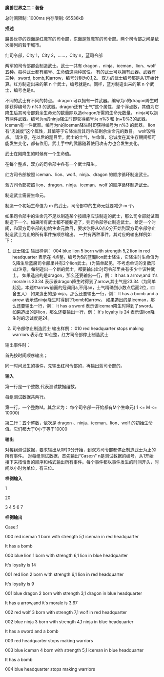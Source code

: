 **魔兽世界之二：装备**

总时间限制: 1000ms  内存限制: 65536kB

**描述**

魔兽世界的西面是红魔军的司令部，东面是蓝魔军的司令部。两个司令部之间是依次排列的若干城市。

红司令部，City 1，City 2，……，City n，蓝司令部

两军的司令部都会制造武士。武士一共有 dragon 、ninja、iceman、lion、wolf 五种。每种武士都有编号、生命值这两种属性。
有的武士可以拥有武器。武器有三种，sword, bomb,和arrow，编号分别为0,1,2。
双方的武士编号都是从1开始计算。红方制造出来的第 n 个武士，编号就是n。同样，蓝方制造出来的第 n 个武士，编号也是n。

不同的武士有不同的特点。
dragon 可以拥有一件武器。编号为n的dragon降生时即获得编号为 n%3 的武器。dragon还有“士气”这个属性，是个浮点数，其值为它降生后其司令部剩余生命元的数量除以造dragon所需的生命元数量。
ninja可以拥有两件武器。编号为n的ninja降生时即获得编号为 n%3 和 (n+1)%3的武器。
iceman有一件武器。编号为n的iceman降生时即获得编号为 n%3 的武器。
lion 有“忠诚度”这个属性，其值等于它降生后其司令部剩余生命元的数目。
wolf没特点。
请注意，在以后的题目里，武士的士气，生命值，忠诚度在其生存期间都可能发生变化，都有作用，武士手中的武器随着使用攻击力也会发生变化。

武士在刚降生的时候有一个生命值。

在每个整点，双方的司令部中各有一个武士降生。

红方司令部按照 iceman、lion、wolf、ninja、dragon 的顺序循环制造武士。

蓝方司令部按照 lion、dragon、ninja、iceman、wolf 的顺序循环制造武士。

制造武士需要生命元。

制造一个初始生命值为 m 的武士，司令部中的生命元就要减少 m 个。

如果司令部中的生命元不足以制造某个按顺序应该制造的武士，那么司令部就试图制造下一个。如果所有武士都不能制造了，则司令部停止制造武士。
给定一个时间，和双方司令部的初始生命元数目，要求你将从0点0分开始到双方司令部停止制造武士为止的所有事件按顺序输出。
一共有两种事件，其对应的输出样例如下：

1. 武士降生
   输出样例： 004 blue lion 5 born with strength 5,2 lion in red headquarter
   表示在 4点整，编号为5的蓝魔lion武士降生，它降生时生命值为5,降生后蓝魔司令部里共有2个lion武士。(为简单起见，不考虑单词的复数形式)注意，每制造出一个新的武士，都要输出此时司令部里共有多少个该种武士。
   如果造出的是dragon，那么还要输出一行，例：
   It has a arrow,and it's morale is 23.34
   表示该dragon降生时得到了arrow,其士气是23.34（为简单起见，本题中arrow前面的冠词用a,不用an，士气精确到小数点后面2位，四舍五入）
   如果造出的是ninja，那么还要输出一行，例：
   It has a bomb and a arrow
   表示该ninja降生时得到了bomb和arrow。
   如果造出的是iceman，那么还要输出一行，例：
   It has a sword
   表示该iceman降生时得到了sword。
   如果造出的是lion，那么还要输出一行，例：
   It's loyalty is 24
   表示该lion降生时的忠诚度是24。

2.  司令部停止制造武士
   输出样例： 010 red headquarter stops making warriors
   表示在 10点整，红方司令部停止制造武士

   输出事件时：

   首先按时间顺序输出；

   同一时间发生的事件，先输出红司令部的，再输出蓝司令部的。

**输入**

第一行是一个整数,代表测试数据组数。

每组测试数据共两行。

第一行，一个整数M。其含义为： 每个司令部一开始都有M个生命元( 1 <= M <= 10000)

第二行：五个整数，依次是 dragon 、ninja、iceman、lion、wolf 的初始生命值。它们都大于0小于等于10000

**输出**

对每组测试数据，要求输出从0时0分开始，到双方司令部都停止制造武士为止的所有事件。
对每组测试数据，首先输出“Case:n" n是测试数据的编号，从1开始
接下来按恰当的顺序和格式输出所有事件。每个事件都以事件发生的时间开头，时间以小时为单位，有三位。

**样例输入**

1

20

3 4 5 6 7

**样例输出**

Case:1

000 red iceman 1 born with strength 5,1 iceman in red headquarter

It has a bomb

000 blue lion 1 born with strength 6,1 lion in blue headquarter

It's loyalty is 14

001 red lion 2 born with strength 6,1 lion in red headquarter

It's loyalty is 9

001 blue dragon 2 born with strength 3,1 dragon in blue headquarter

It has a arrow,and it's morale is 3.67

002 red wolf 3 born with strength 7,1 wolf in red headquarter

002 blue ninja 3 born with strength 4,1 ninja in blue headquarter

It has a sword and a bomb

003 red headquarter stops making warriors

003 blue iceman 4 born with strength 5,1 iceman in blue headquarter

It has a bomb

004 blue headquarter stops making warriors

 
